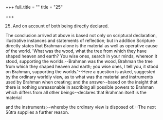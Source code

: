 +++
full_title = ""
title = "25"

+++


25. And on account of both being directly declared.

The conclusion arrived at above is based not only on scriptural declaration, illustrative instances and statements of reflection; but in addition Scripture directly states that Brahman alone is the material as well as operative cause of the world. 'What was the wood, what the tree from which they have shaped heaven and earth? You wise ones, search in your minds, whereon it stood, supporting the worlds.--Brahman was the wood, Brahman the tree from which they shaped heaven and earth; you wise ones, I tell you, it stood on Brahman, supporting the worlds.'--Here a question is asked, suggested by the ordinary worldly view, as to what was the material and instruments used by Brahman when creating; and the answer--based on the insight that there is nothing unreasonable in ascribing all possible powers to Brahman which differs from all other beings--declares that Brahman itself is the material

and the instruments;--whereby the ordinary view is disposed of.--The next Sūtra supplies a further reason.

